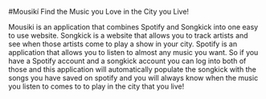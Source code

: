 #Mousikí Find the Music you Love in the City you Live!

Mousiki is an application that combines Spotify and Songkick into one easy to
use website. Songkick is a website that allows you to track artists and see
when those artists come to play a show in your city. Spotify is an application
that allows you to listen to almost any music you want. So if you have a
Spotify account and a songkick account you can log into both of those and
this application will automatically populate the songkick with the songs you
have saved on spotify and you will always know when the music you listen to
comes to to play in the city that you live!
